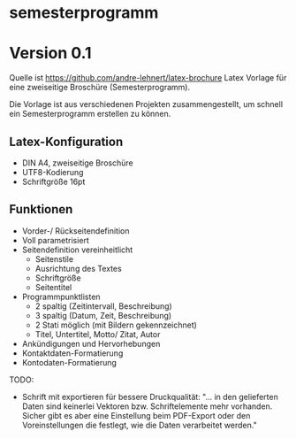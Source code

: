 # semesterprogramm

# Version 0.1
Quelle ist https://github.com/andre-lehnert/latex-brochure
Latex Vorlage für eine zweiseitige Broschüre (Semesterprogramm).

Die Vorlage ist aus verschiedenen Projekten zusammengestellt, um schnell ein Semesterprogramm erstellen zu können.

## Latex-Konfiguration
 - DIN A4, zweiseitige Broschüre
 - UTF8-Kodierung
 - Schriftgröße 16pt

## Funktionen
 - Vorder-/ Rückseitendefinition
 - Voll parametrisiert
 - Seitendefinition vereinheitlicht
   - Seitenstile
   - Ausrichtung des Textes
   - Schriftgröße
   - Seitentitel
 - Programmpunktlisten
   - 2 spaltig (Zeitintervall, Beschreibung)
   - 3 spaltig (Datum, Zeit, Beschreibung)
   - 2 Stati möglich (mit Bildern gekennzeichnet)
   - Titel, Untertitel, Motto/ Zitat, Autor
 - Ankündigungen und Hervorhebungen
 - Kontaktdaten-Formatierung
 - Kontodaten-Formatierung

TODO: 

 * Schrift mit exportieren für bessere Druckqualität: "... in den gelieferten Daten sind keinerlei Vektoren bzw. Schriftelemente mehr vorhanden. Sicher gibt es aber eine Einstellung beim PDF-Export oder den Voreinstellungen die festlegt, wie die Daten verarbeitet werden."